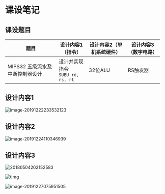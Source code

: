 # 课设笔记

## 课设题目

| 题目                            | 设计内容1（指令）                   | 设计内容2（单机系统硬件） | 设计内容3（数字电路） |
| ------------------------------- | ----------------------------------- | ------------------------- | --------------------- |
| MIPS32 五级流水及中断控制器设计 | 设计并实现指令<BR>`SUBU rd, rs, rt` | 32位ALU                   | RS触发器              |

## 设计内容1

![image-20191222233532123](http://bonky-picture.oss-cn-beijing.aliyuncs.com/pic/2019-12-22-153532.png)

## 设计内容2

![image-20191224110346939](http://bonky-picture.oss-cn-beijing.aliyuncs.com/pic/2019-12-24-030347.png)

## 设计内容3

![20180504202152583](http://bonky-picture.oss-cn-beijing.aliyuncs.com/pic/2019-12-24-132221.png)

![timg](http://bonky-picture.oss-cn-beijing.aliyuncs.com/pic/2019-12-24-134703.jpg)

![image-20191227075951505](http://bonky-picture.oss-cn-beijing.aliyuncs.com/pic/2019-12-26-235951.png)